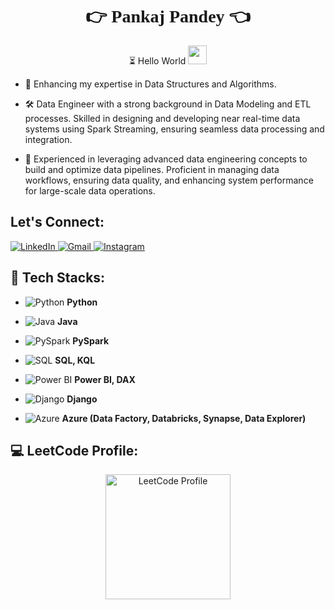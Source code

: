 <h1 align="center" style="font-family : bradley hand">👉 Pankaj Pandey 👈</h1>
<p align="center">⏳ Hello World <img src="https://raw.githubusercontent.com/MartinHeinz/MartinHeinz/master/wave.gif" width="30px"></p>

- 🌱 Enhancing my expertise in Data Structures and Algorithms.

- 🛠 Data Engineer with a strong background in Data Modeling and ETL processes. Skilled in designing and developing near real-time data systems using Spark Streaming, ensuring seamless data processing and integration.

- 🔧 Experienced in leveraging advanced data engineering concepts to build and optimize data pipelines. Proficient in managing data workflows, ensuring data quality, and enhancing system performance for large-scale data operations.

<!-- - 👯 I’m looking to collaborate on OpenSource Projects. -->

<!-- - 📫 Reach me at : pandeypankaj219@gmail.com -->

## Let's Connect:

<p align="left">
  <a href="https://www.linkedin.com/in/pankaj-pandey-23a514125">
    <img src="https://img.icons8.com/fluent/48/000000/linkedin.png" alt="LinkedIn" />
  </a>
  <a href="mailto:pandeypankaj219@gmail.com">
    <img src="https://img.icons8.com/color/48/000000/gmail-new.png" alt="Gmail" />
  </a>
  <a href="https://www.instagram.com/pandeypankaj328">
    <img src="https://img.icons8.com/fluency/64/000000/instagram-new.png" alt="Instagram" />
  </a>
</p>

## 🚀 Tech Stacks:

- ![Python](https://img.icons8.com/color/48/000000/python.png) **Python**

- ![Java](https://img.icons8.com/color/48/000000/java-coffee-cup-logo.png) **Java**

- ![PySpark](https://img.icons8.com/color/48/000000/apache-spark.png) **PySpark**

- ![SQL](https://img.icons8.com/color/48/000000/sql.png) **SQL, KQL**

- ![Power BI](https://img.icons8.com/color/48/000000/power-bi.png) **Power BI, DAX**

- ![Django](https://img.icons8.com/color/48/000000/django.png) **Django**

- ![Azure](https://img.icons8.com/color/48/000000/azure-1.png) **Azure (Data Factory, Databricks, Synapse, Data Explorer)**

## 💻 LeetCode Profile:

<p align="center">
  <a href="https://leetcode.com/u/pandeypankaj219/">
    <img src="https://cdn.iconscout.com/icon/free/png-256/leetcode-282167.png" alt="LeetCode Profile" width="200" onError="this.src='https://img.icons8.com/color/48/000000/code.png';"/>
  </a>
</p>

